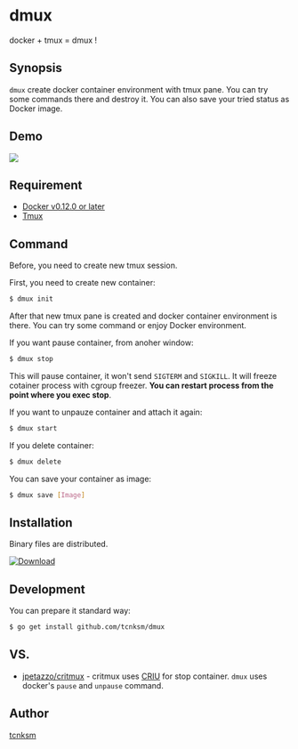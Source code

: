 dmux
====

docker + tmux = dmux !

## Synopsis

`dmux` create docker container environment with tmux pane. You can try some commands there and destroy it. You can also save your tried status as Docker image.

## Demo

![](http://deeeet.com/writing/images/post/dmux.gif)

## Requirement

- [Docker v0.12.0 or later](http://www.docker.com/)
- [Tmux](http://tmux.sourceforge.net/)

## Command

Before, you need to create new tmux session.

First, you need to create new container:

```bash
$ dmux init
```

After that new tmux pane is created and docker container environment is there. You can try some command or enjoy Docker environment.

If you want pause container, from anoher window:

```bash
$ dmux stop
```

This will pause container, it won't send `SIGTERM` and `SIGKILL`. It will freeze cotainer process with cgroup freezer. **You can restart process from the point where you exec stop**.

If you want to unpauze container and attach it again:

```bash
$ dmux start
```

If you delete container:

```bash
$ dmux delete
```

You can save your container as image:

```bash
$ dmux save [Image]
```

## Installation

Binary files are distributed.

[ ![Download](https://api.bintray.com/packages/tcnksm/dmux/dmux/images/download.png) ](http://dl.bintray.com/tcnksm/dmux/)

## Development

You can prepare it standard way:

```bash
$ go get install github.com/tcnksm/dmux
```

## VS.

- [jpetazzo/critmux](https://github.com/jpetazzo/critmux) - critmux uses [CRIU]() for stop container. `dmux` uses docker's `pause` and `unpause` command.

## Author

[tcnksm](https://github.com/tcnksm)
